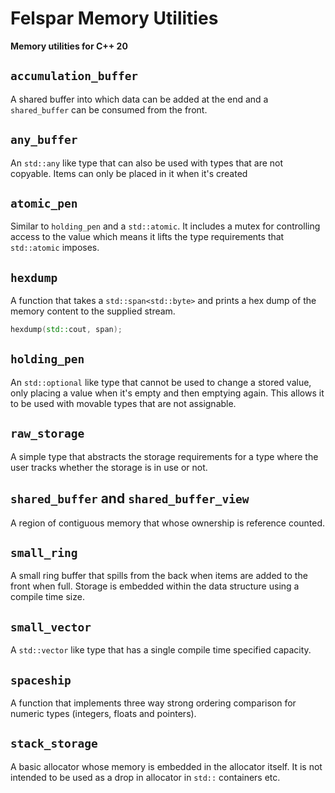 # Felspar Memory Utilities

**Memory utilities for C++ 20**


## `accumulation_buffer`

A shared buffer into which data can be added at the end and a `shared_buffer` can be consumed from the front.


## `any_buffer`

An `std::any` like type that can also be used with types that are not copyable. Items can only be placed in it when it's created


## `atomic_pen`

Similar to `holding_pen` and a `std::atomic`. It includes a mutex for controlling access to the value which means it lifts the type requirements that `std::atomic` imposes.


## `hexdump`

A function that takes a `std::span<std::byte>` and prints a hex dump of the memory content to the supplied stream.

```cpp
hexdump(std::cout, span);
```


## `holding_pen`

An `std::optional` like type that cannot be used to change a stored value, only placing a value when it's empty and then emptying again. This allows it to be used with movable types that are not assignable.


## `raw_storage`

A simple type that abstracts the storage requirements for a type where the user tracks whether the storage is in use or not.


## `shared_buffer` and `shared_buffer_view`

A region of contiguous memory that whose ownership is reference counted.


## `small_ring`

A small ring buffer that spills from the back when items are added to the front when full. Storage is embedded within the data structure using a compile time size.


## `small_vector`

A `std::vector` like type that has a single compile time specified capacity.


## `spaceship`

A function that implements three way strong ordering comparison for numeric types (integers, floats and pointers).


## `stack_storage`

A basic allocator whose memory is embedded in the allocator itself. It is not intended to be used as a drop in allocator in `std::` containers etc.
